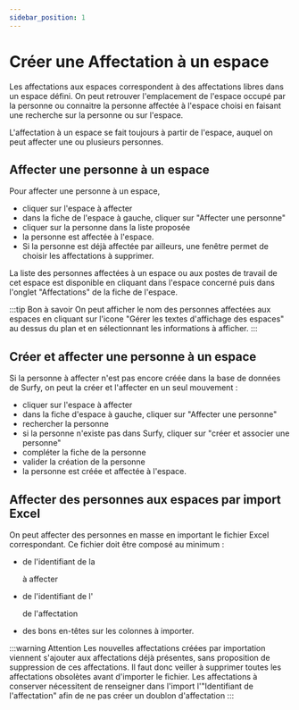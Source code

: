 ```yaml
---
sidebar_position: 1
---
```

# Créer une Affectation à un espace
Les affectations aux espaces correspondent à des affectations libres dans un espace défini. On peut retrouver l'emplacement de l'espace occupé par la personne ou connaitre la personne affectée à l'espace choisi en faisant une recherche sur la personne ou sur l'espace.

L'affectation à un espace se fait toujours à partir de l'espace, auquel on peut affecter une ou plusieurs personnes.

## Affecter une personne à un espace

Pour affecter une personne à un espace,

-   cliquer sur l'espace à affecter
-   dans la fiche de l'espace à gauche, cliquer sur "Affecter une personne"
-   cliquer sur la personne dans la liste proposée
-   la personne est affectée à l'espace.
-   Si la personne est déjà affectée par ailleurs, une fenêtre permet de choisir les affectations à supprimer.

La liste des personnes affectées à un espace ou aux postes de travail de cet espace est disponible en cliquant dans l'espace concerné puis dans l'onglet "Affectations" de la fiche de l'espace.


:::tip Bon à savoir
On peut afficher le nom des personnes affectées aux espaces en cliquant sur l'icone "Gérer les textes d'affichage des espaces" au dessus du plan et en sélectionnant les informations à afficher.
:::


## Créer et affecter une personne à un espace

Si la personne à affecter n'est pas encore créée dans la base de données de Surfy, on peut la créer et l'affecter en un seul mouvement :

-   cliquer sur l'espace à affecter
-   dans la fiche d'espace à gauche, cliquer sur "Affecter une personne"
-   rechercher la personne
-   si la personne n'existe pas dans Surfy, cliquer sur "créer et associer une personne"
-   compléter la fiche de la personne
-   valider la création de la personne
-   la personne est créée et affectée à l'espace.


## Affecter des personnes aux espaces par import Excel

On peut affecter des personnes en masse en important le fichier Excel correspondant.
Ce fichier doit être composé au minimum :
-   de l'identifiant de la <P code="roomAffectation:person" /> à affecter
-   de l'identifiant de l'<P code="roomAffectation:room" /> de l'affectation
-   des bons en-têtes sur les colonnes à importer.


:::warning Attention
Les nouvelles affectations créées par importation viennent s'ajouter aux affectations déjà présentes, sans proposition de suppression de ces affectations.
Il faut donc veiller à supprimer toutes les affectations  obsolètes avant d'importer le fichier.
Les affectations à conserver nécessitent de renseigner dans l'import l'"Identifiant de l'affectation" afin de ne pas créer un doublon d'affectation
:::


